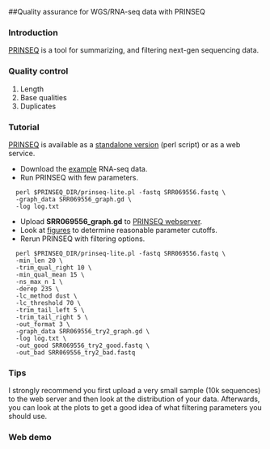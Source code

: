 ##Quality assurance for WGS/RNA-seq data with PRINSEQ

### Introduction
[PRINSEQ](http://prinseq.sourceforge.net/manual.html) is a tool for summarizing, and filtering next-gen sequencing data.

### Quality control
1. Length
2. Base qualities
3. Duplicates

### Tutorial
[PRINSEQ](http://prinseq.sourceforge.net/manual.html) is available as a [standalone version](http://sourceforge.net/projects/prinseq/files/) (perl script) or as a web service.


* Download the [example](http://trace.ddbj.nig.ac.jp/DRASearch/run?acc=SRR069556) RNA-seq data.
* Run PRINSEQ with few parameters.

```
  perl $PRINSEQ_DIR/prinseq-lite.pl -fastq SRR069556.fastq \
  -graph_data SRR069556_graph.gd \
  -log log.txt 
```
* Upload **SRR069556_graph.gd** to [PRINSEQ webserver](http://edwards.sdsu.edu/cgi-bin/prinseq/prinseq.cgi?report=1).
* Look at [figures](http://edwards.sdsu.edu/cgi-bin/prinseq/tmp/1382390222/SRR069556.fastq_graph.gd.html) to determine reasonable parameter cutoffs.
* Rerun PRINSEQ with filtering options.

```
  perl $PRINSEQ_DIR/prinseq-lite.pl -fastq SRR069556.fastq \
  -min_len 20 \
  -trim_qual_right 10 \
  -min_qual_mean 15 \
  -ns_max_n 1 \
  -derep 235 \
  -lc_method dust \ 
  -lc_threshold 70 \
  -trim_tail_left 5 \
  -trim_tail_right 5 \
  -out_format 3 \
  -graph_data SRR069556_try2_graph.gd \
  -log log.txt \
  -out_good SRR069556_try2_good.fastq \
  -out_bad SRR069556_try2_bad.fastq
```

### Tips
I strongly recommend you first upload a very small sample (10k sequences) to the web server and then look at the distribution of your data.  Afterwards, you can look at the plots to get a good idea of what filtering parameters you should use.

### Web demo